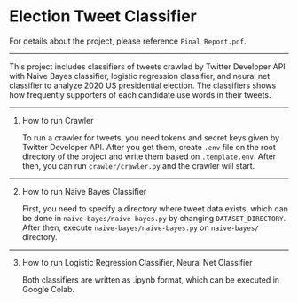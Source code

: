 # Election Tweet Classifier

For details about the project, please reference `Final Report.pdf`.

---

This project includes classifiers of tweets crawled by Twitter Developer API with Naive Bayes classifier, logistic regression classifier, and
neural net classifier to analyze 2020 US presidential election. The classifiers shows how frequently supporters of each candidate use words
in their tweets.

---

1. How to run Crawler

   To run a crawler for tweets, you need tokens and secret keys given by Twitter Developer API. After you get them, create `.env` file on the root
   directory of the project and write them based on `.template.env`. After then, you can run `crawler/crawler.py` and the crawler will start.

---

2. How to run Naive Bayes Classifier

   First, you need to specify a directory where tweet data exists, which can be done in `naive-bayes/naive-bayes.py` by changing `DATASET_DIRECTORY`.
   After then, execute `naive-bayes/naive-bayes.py` on `naive-bayes/` directory.

---

3. How to run Logistic Regression Classifier, Neural Net Classifier

   Both classifiers are written as .ipynb format, which can be executed in Google Colab.
